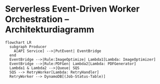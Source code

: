 # Serverless Event-Driven Worker Orchestration – Architekturdiagramm

```mermaid
flowchart LR
  subgraph Producer
    A[API Service] -->|PutEvent| EventBridge
  end
  EventBridge -->|Rule:ImageOptimize| Lambda1[Lambda: ImageOptimizer]
  EventBridge -->|Rule:PDFGen| Lambda2[Lambda: PDFGenerator]
  Lambda1 & Lambda2 -->|Queue| SQS
  SQS --> RetryWorker[Lambda: RetryHandler]
  RetryWorker --> DynamoDB[(Job-Status-Table)]
```
